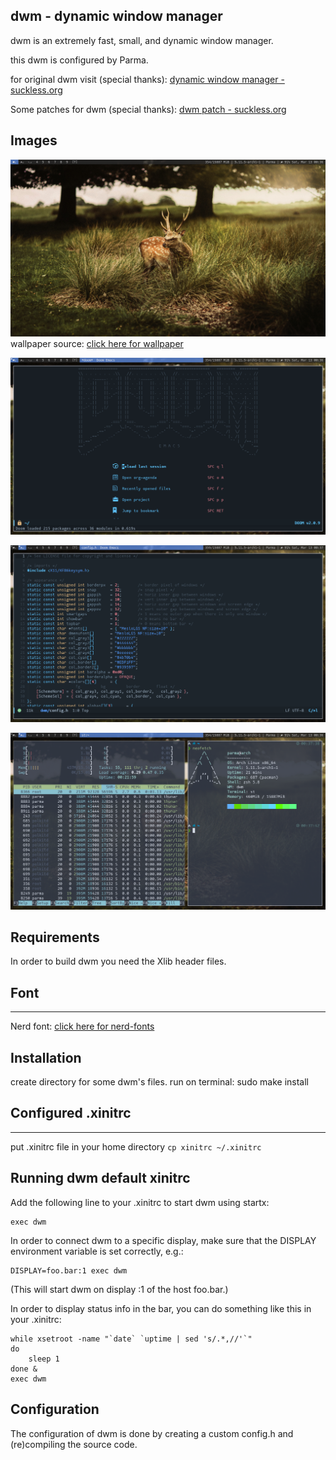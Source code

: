 dwm - dynamic window manager
----------------------------
dwm is an extremely fast, small, and dynamic window manager.

this dwm is configured by Parma.

for original dwm visit (special thanks): [dynamic window manager - suckless.org](https://dwm.suckless.org/)

Some patches for dwm (special thanks): [dwm patch - suckless.org](https://dwm.suckless.org/patches/)

Images
------
![](images/image1.png)
wallpaper source: [click here for wallpaper](https://unsplash.com/photos/uvNWlmKuXS4)

![](images/image2.png)

![](images/image3.png)

![](images/image4.png)

Requirements
------------
In order to build dwm you need the Xlib header files.


## Font
---------
Nerd font: [click here for nerd-fonts](https://github.com/ryanoasis/nerd-fonts)


Installation
------------
create directory for some dwm's files.
run on terminal: sudo make install

## Configured .xinitrc
----------------------
put .xinitrc file in your home directory
`cp xinitrc ~/.xinitrc`


Running dwm default xinitrc
---------------------------
Add the following line to your .xinitrc to start dwm using startx:

    exec dwm

In order to connect dwm to a specific display, make sure that
the DISPLAY environment variable is set correctly, e.g.:

    DISPLAY=foo.bar:1 exec dwm

(This will start dwm on display :1 of the host foo.bar.)

In order to display status info in the bar, you can do something
like this in your .xinitrc:

    while xsetroot -name "`date` `uptime | sed 's/.*,//'`"
    do
    	sleep 1
    done &
    exec dwm


Configuration
-------------
The configuration of dwm is done by creating a custom config.h
and (re)compiling the source code.

